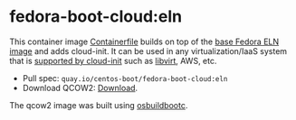 # fedora-boot-cloud:eln

This container image [Containerfile](Containerfile) builds on top of the
[base Fedora ELN image](github.com/centos/centos-boot) and adds cloud-init.  It
can be used in any virtualization/IaaS system that is
[supported by cloud-init](https://cloudinit.readthedocs.io/en/latest/reference/datasources.html)
such as [libvirt](https://blog.wikichoon.com/2020/09/virt-install-cloud-init.html),
AWS, etc.

- Pull spec: `quay.io/centos-boot/fedora-boot-cloud:eln`
- Download QCOW2: [Download](https://storage.googleapis.com/centos-boot-dev/fedora-boot-cloud.qcow2).

The qcow2 image was built using [osbuildbootc](https://github.com/cgwalters/osbuildbootc).
